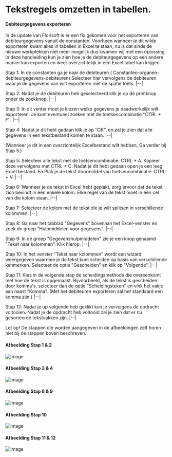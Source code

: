 # Tekstregels omzetten in tabellen.
   #### Debiteurgegevens exporteren
  
In de update van Florisoft is er een fix gekomen voor het exporteren van debiteurgegevens vanuit de constanten.
Voorheen wanneer je dit wilde exporteren kwam alles in tabellen in Excel te staan, nu is dat sinds de nieuwe werkplekken niet meer mogelijk dus kwamen wij met een oplossing.
In deze handleiding kun je zien hoe je de debiteurgegevens op een andere manier kan exporten en weer overzichtelijk in een Excel tabel kan krijgen.

Stap 1:
In de constanten ga je naar de debiteuren ( Constanten-organen-debiteurgegevens-debiteuren) Selecteer hier vervolgens de debiteuren waar je de gegevens van wilt exporteren met de spatie toets.
|--|

Stap 2:
Nadat je de debiteuren heb geselecteerd klik je op de printknop onder de zoekknop.
|--|

Stap 3:
In dit venter moet je kiezen welke gegevens je daadwerkelijk wilt exporteren. Je kunt eventueel zoeken met de toetsencombinatie ‘’CTRL + F’’.
|--|

Stap 4:
Nadat je dit hebt gedaan klik je op ‘’OK’’, en zal je zien dat alle gegevens in een tekstbestand komen te staan.
|--|



(Wanneer je dit in een overzichtelijk Excelbestand wilt hebben, Ga verder bij Stap 5.)



Stap 5:
Selecteer alle tekst met de toetsencombinatie: CTRL + A. Kopieer deze vervolgens met CTRL + C. Nadat je dit hebt gedaan open je een leeg Excel bestand. En Plak je de tekst doormiddel van toetsencombinatie: CTRL + V.
|--|

Stap 6: 
Wanneer je de tekst in Excel hebt geplakt, zorg ervoor dat de tekst zich bevindt in één enkele kolom. Elke regel van de tekst moet in één cel van die kolom staan.
|--|

Stap 7: 
Selecteer de kolom met de tekst die je wilt splitsen in verschillende kolommen. 
|--|

Stap 8: 
Ga naar het tabblad "Gegevens" bovenaan het Excel-venster en zoek de groep "Hulpmiddelen voor gegevens".
|--|

Stap 9: 
In de groep "Gegevenshulpmiddelen" zie je een knop genaamd "Tekst naar kolommen". Klik hierop.
|--|

Stap 10: 
In het venster "Tekst naar kolommen" wordt een wizard weergegeven waarmee je de tekst kunt scheiden op basis van verschillende kenmerken. Selecteer de optie "Gescheiden" en klik op "Volgende".
|--|

Stap 11: 
Kies in de volgende stap de scheidingsmethode die overeenkomt met hoe de tekst is opgemaakt. Bijvoorbeeld, als de tekst is gescheiden door komma's, selecteer dan de optie "Scheidingsteken" en vink het vakje aan naast "Komma". (Met het debiteuren exporteren zal het standaard een komma zijn.)
|--|

Stap 12: 
Nadat je op volgende heb geklikt kun je vervolgens de opdracht voltooien. Nadat je de opdracht heb voltooid zal je zien dat er nu gesorteerde tekstvakken zijn.
|--|



Let op!
De stappen die worden aangegeven in de afbeeldingen zelf horen niet bij de stappen boven beschreven.


#### Afbeelding Stap 1 & 2

![image](https://github.com/FloralTradeGroup/Florisoft/assets/120085682/bc57e77c-f912-4b8d-9e13-d7a099b69a4b)

#### Afbeelding Stap 3 & 4

![image](https://github.com/FloralTradeGroup/Florisoft/assets/120085682/36ab51f4-a2e7-486e-ac9b-47a916931ce2)


#### Afbeelding Stap 8 & 9

![image](https://github.com/FloralTradeGroup/Florisoft/assets/120085682/98d48b94-f9c4-4f76-bd03-741c5c5de3e1)

#### Afbeelding Stap 10 

![image](https://github.com/FloralTradeGroup/Florisoft/assets/120085682/292533fc-905d-475b-be3f-c735b3240282)


#### Afbeelding Stap 11 & 12

![image](https://github.com/FloralTradeGroup/Florisoft/assets/120085682/cd41affc-3178-405a-8f9b-7c31f462ace4)




